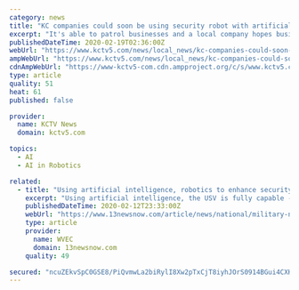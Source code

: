 ```yaml
---
category: news
title: "KC companies could soon be using security robot with artificial intelligence"
excerpt: "It's able to patrol businesses and a local company hopes businesses in Kansas and Missouri will start using it. Kenton Brothers Inc. is already ... “Simon,” and other Cobalt Robots are autonomous with artificial intelligence designed to detect safety hazards and intruders. “It combines human intellect with superhuman sensors ..."
publishedDateTime: 2020-02-19T02:36:00Z
webUrl: "https://www.kctv5.com/news/local_news/kc-companies-could-soon-be-using-security-robot-with-artificial/article_a85c11fe-52c0-11ea-bf6f-872f9cacdda8.html"
ampWebUrl: "https://www.kctv5.com/news/local_news/kc-companies-could-soon-be-using-security-robot-with-artificial/article_a85c11fe-52c0-11ea-bf6f-872f9cacdda8.amp.html"
cdnAmpWebUrl: "https://www-kctv5-com.cdn.ampproject.org/c/s/www.kctv5.com/news/local_news/kc-companies-could-soon-be-using-security-robot-with-artificial/article_a85c11fe-52c0-11ea-bf6f-872f9cacdda8.amp.html"
type: article
quality: 51
heat: 61
published: false

provider:
  name: KCTV News
  domain: kctv5.com

topics:
  - AI
  - AI in Robotics

related:
  - title: "Using artificial intelligence, robotics to enhance security"
    excerpt: "Using artificial intelligence, the USV is fully capable -- on its own -- of navigation and sea-keeping operations and collision avoidance. Meanwhile, in the command center trailer on Pier 12, civilian operators monitored the vehicle's activities, keeping the human component in the decision-making process, which is key. \"We can't have two ..."
    publishedDateTime: 2020-02-12T23:33:00Z
    webUrl: "https://www.13newsnow.com/article/news/national/military-news/navy-turns-to-artificial-intelligence-for-security/291-14e879b3-49ce-4a08-a6d9-618e2bffc45b"
    type: article
    provider:
      name: WVEC
      domain: 13newsnow.com
    quality: 49

secured: "ncuZEkvSpC0GSE8/PiQvmwLa2biRylI8Xw2pTxCjT8iyhJOrS0914BGui4CXH75RN5y8hz6TK1YIZ9T1kN5nR8cLD5tpFsCux9A6bzExDmNu+j9AbwSanLSW9IKfVgKMtcC15znJOZje/FeySlWCT/ltgWhJsgNruZiGBWRrLZG+6wVoc8UWF5KNRmmQhGIxBB7DL/1oE2PESVk8x+Cm/EB6J2eeBI8vSn5KChIM3Tfo9MSbucYDNJMAEKQr/EHsbitIQsQMTC1svuJ/EFBAGQ5SU7KA8qApa33W3fy/vNWXyY3aV3BSQp0EeubHsukcDsb+J4aKEfMnr9KCVNx1goTYxhREM8AmAOuOJt7Yf9kIEkAHa/oTdPGu9GCHP///yGhSqgAvnss8ydwt5GKP133D98jd6mxX15xA4NFOaiuep+vC6sxxrAYWTrvAxkVrMDVblG8MAFe1JcmvrokPi1vZSOkOVqexPd5iV1Tze90=;Yt6gMew1YRLCkFKHAgL07w=="
---
```


